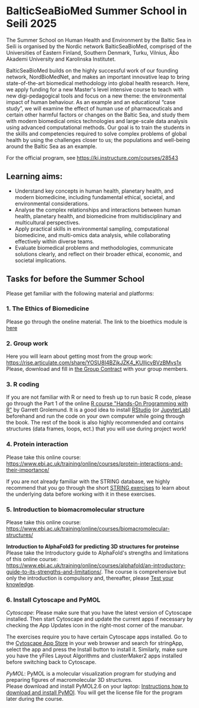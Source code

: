 # BalticSeaBioMed Summer School in Seili 2025

The Summer School on Human Health and Environment by the Baltic Sea in Seili is organised by the Nordic network BalticSeaBioMed, comprised of the Universities of Eastern Finland, Southern Denmark, Turku, Vilnius, Åbo Akademi University and Karolinska Institutet.

BalticSeaBioMed builds on the highly successful work of our founding network, NordBioMedNet, and makes an important innovative leap to bring state-of-the-art biomedical methodology into global health research. Here, we apply funding for a new Master's level intensive course to teach with new digi-pedagogical tools and focus on a new theme: the environmental impact of human behaviour. As an example and an educational “case study”, we will examine the effect of human use of pharmaceuticals and certain other harmful factors or changes on the Baltic Sea, and study them with modern biomedical omics technologies and large-scale data analysis using advanced computational methods. Our goal is to train the students in the skills and competencies required to solve complex problems of global health by using the challenges closer to us; the populations and well-being around the Baltic Sea as an example.

For the official program, see https://ki.instructure.com/courses/28543

## Learning aims:

- Understand key concepts in human health, planetary health, and modern biomedicine, including fundamental ethical, societal, and environmental considerations.
- Analyse the complex relationships and interactions between human health, planetary health, and biomedicine from multidisciplinary and multicultural perspectives.
- Apply practical skills in environmental sampling, computational biomedicine, and multi-omics data analysis, while collaborating effectively within diverse teams.
- Evaluate biomedical problems and methodologies, communicate solutions clearly, and reflect on their broader ethical, economic, and societal implications.

## Tasks for before the Summer School

Please get familiar with the following material and platforms:

### 1. The Ethics of Biomedicine
Please go through the oneline material. 
The link to the bioethics module is [here](https://ki.eu-west.catalog.canvaslms.com/browse/oer/courses/the-ethics-of-biomedicine-2025)

### 2. Group work

Here you will learn about getting most from the group work: https://rise.articulate.com/share/YOSU8I4BZjkJZK4_KUlIjcvBVzBMvs1x<br>
Please, download and fill in [the Group Contract](https://docs.google.com/document/d/1FGXvsIj3rQHaUlSEHfysecQqVYXKVVat/edit?usp=drive_link&ouid=108198762102362181813&rtpof=true&sd=true) with your group members.  

### 3. R coding

If you are not familiar with R or need to fresh up to run basic R code, please go through the Part 1 of the online [R course "Hands-On Programming with R"](https://rstudio-education.github.io/hopr/) by Garrett Grolemund. It is a good idea to install [RStudio](https://posit.co/download/rstudio-desktop/) (or [JupyterLab](https://jupyter.org)) beforehand and run the code on your own computer while going through the book. The rest of the book is also highly recommended and contains structures (data frames, loops, ect.) that you will use during project work!

### 4. Protein interaction
Please take this online course: https://www.ebi.ac.uk/training/online/courses/protein-interactions-and-their-importance/

If you are not already familiar with the STRING database, we highly recommend that you go through the short [STRING exercises](https://jensenlab.org/training/string/) to learn about the underlying data before working with it in these exercises.

### 5. Introduction to biomacromolecular structure
Please take this online course: https://www.ebi.ac.uk/training/online/courses/biomacromolecular-structures/

**Introduction to AlphaFold3 for predicting 3D structures for proteinse**<br>
Please take the Introductory guide to AlphaFold's strengths and limitations of this online course: https://www.ebi.ac.uk/training/online/courses/alphafold/an-introductory-guide-to-its-strengths-and-limitations/. The course is comprehensive but only the introduction is compulsory and, thereafter, please [Test your knowledge](https://www.ebi.ac.uk/training/online/courses/alphafold/an-introductory-guide-to-its-strengths-and-limitations/test-your-knowledge/). 

### 6. Install Cytoscape and PyMOL

_Cytoscape_:
Please make sure that you have the latest version of Cytoscape installed. Then start Cytoscape and update the current apps if necessary by checking the App Updates icon in the right-most corner of the manubar.

The exercises require you to have certain Cytoscape apps installed. Go to the [Cytoscape App Store](https://apps.cytoscape.org/) in your web browser and search for stringApp, select the app and press the Install button to install it. Similarly, make sure you have the yFiles Layout Algorithms and clusterMaker2 apps installed before switching back to Cytoscape.

_PyMOL_: 
PyMOL is a molecular visualization program for studying and preparing figures of macromolecular 3D structures. <br>
Please download and install PyMOL2.6 on your laptop: [Instructions how to download and install PyMOl](https://drive.google.com/file/d/1dstgCJWxNRLcxs6P9uty7EDVVYL9a6M_/view?usp=drive_link). You will get the license file for the program later during the course.

